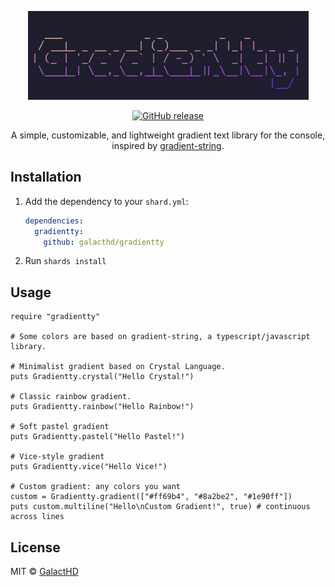 <p align="center">
  <img src="gradientty.png" alt="Gradientty logo" width="449" height="142">
</p>

<p align="center">
  <a href="https://github.com/galacthd/gradientty/releases">
    <img src="https://img.shields.io/github/release/galacthd/gradientty.svg" alt="GitHub release">
  </a>
</p>

<p align="center">
  A simple, customizable, and lightweight gradient text library for the console, inspired by <a href="https://github.com/bokub/gradient-string">gradient-string</a>.
</p>

## Installation

1. Add the dependency to your `shard.yml`:

   ```yaml
   dependencies:
     gradientty:
       github: galacthd/gradientty
   ```

2. Run `shards install`

## Usage

```crystal
require "gradientty"

# Some colors are based on gradient-string, a typescript/javascript library.

# Minimalist gradient based on Crystal Language.
puts Gradientty.crystal("Hello Crystal!")

# Classic rainbow gradient.
puts Gradientty.rainbow("Hello Rainbow!")

# Soft pastel gradient
puts Gradientty.pastel("Hello Pastel!")

# Vice-style gradient
puts Gradientty.vice("Hello Vice!")

# Custom gradient: any colors you want
custom = Gradientty.gradient(["#ff69b4", "#8a2be2", "#1e90ff"])
puts custom.multiline("Hello\nCustom Gradient!", true) # continuous across lines
```

## License

MIT © [GalactHD](https://github.com/galacthd)
